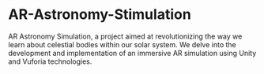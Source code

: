 # AR-Astronomy-Stimulation
 AR Astronomy Simulation, a project aimed at revolutionizing the way we learn about celestial bodies within our solar system. We delve into the development and implementation of an immersive AR simulation using Unity and Vuforia technologies. 
